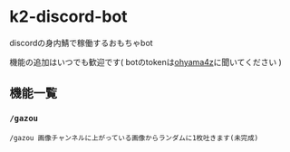 # k2-discord-bot
discordの身内鯖で稼働するおもちゃbot

機能の追加はいつでも歓迎です( botのtokenは[ohyama4z](https://github.com/ohyama4z)に聞いてください )

## 機能一覧
### `/gazou`
```
/gazou 画像チャンネルに上がっている画像からランダムに1枚吐きます(未完成)
```